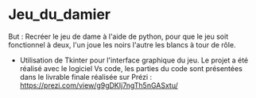 # Jeu_du_damier
But : Recréer le jeu de dame à l'aide de python, pour que le jeu soit fonctionnel à deux, l'un joue les noirs l'autre les blancs à tour de rôle.
* Utilisation de Tkinter pour l'interface graphique du jeu.
Le projet a été réalisé avec le logiciel Vs code, les parties du code sont présentées dans le livrable finale réalisée sur Prézi : https://prezi.com/view/g9gDKIj7ngTh5nGASxtu/
